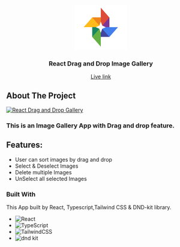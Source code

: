 <div align="center">
  <a href="https://github.com/othneildrew/Best-README-Template">
    <img src="./src/assets/images/logo.png" alt="React-DND-Gallery" width="140" height="120" />
  </a>
  <h3 align="center">React Drag and Drop Image Gallery</h3>
    </ br> 
    </ br> 
     <a href="https://absiddik-react-dnd-gallery.netlify.app/">Live link</a>
</div>

## About The Project

[![React Drag and Drop Gallery](https://i.ibb.co/CbVkBF3/Screenshot-2023-11-05-222232.png)](https://absiddik-react-dnd-gallery.netlify.app/)

<h3>This is an Image Gallery App with Drag and drop feature. </h3>


## Features:
* User can sort images by drag and drop
* Select & Deselect Images
* Delete multiple Images
* UnSelect all selected Images

### Built With

This App built by React, Typescript,Tailwind CSS & DND-kit library.
* ![React](https://img.shields.io/badge/react-%2320232a.svg?style=for-the-badge&logo=react&logoColor=%2361DAFB)
* ![TypeScript](https://img.shields.io/badge/typescript-%23007ACC.svg?style=for-the-badge&logo=typescript&logoColor=white)
* ![TailwindCSS](https://img.shields.io/badge/tailwindcss-%2338B2AC.svg?style=for-the-badge&logo=tailwind-css&logoColor=white)
* ![dnd kit](https://dndkit.com/dnd-kit-logo.svg)


